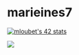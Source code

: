 # marieines7
[![mloubet's 42 stats](https://badge42.herokuapp.com/api/stats/mloubet?cursus=42Cursus)]()



<a href= "https://www.linkedin.com/in/marieinesloubet/">
<img align=center src="https://img.shields.io/badge/linkedin-%230077B5.svg?&style=for-the-badge&logo=linkedin&logoColor=white" /></a>
